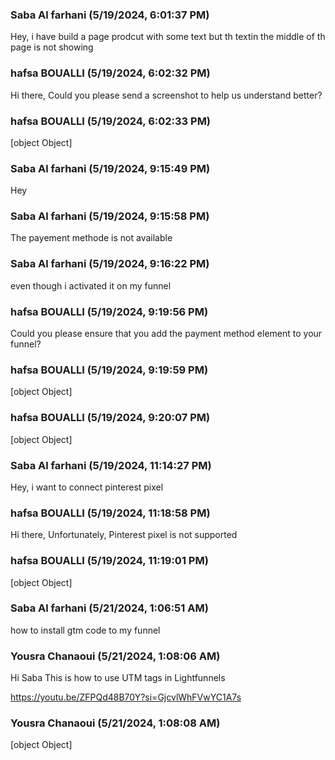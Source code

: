 ### Saba Al farhani (5/19/2024, 6:01:37 PM)

Hey, i have build a page prodcut with some text but th textin the middle of th page is not showing

### hafsa BOUALLI (5/19/2024, 6:02:32 PM)

Hi there, 
Could you please send a screenshot to help us understand better?

### hafsa BOUALLI (5/19/2024, 6:02:33 PM)

[object Object]

### Saba Al farhani (5/19/2024, 9:15:49 PM)

Hey

### Saba Al farhani (5/19/2024, 9:15:58 PM)

The payement methode is not available

### Saba Al farhani (5/19/2024, 9:16:22 PM)

even though i activated it on my funnel

### hafsa BOUALLI (5/19/2024, 9:19:56 PM)

Could you please ensure that you add the payment method element to your funnel?

### hafsa BOUALLI (5/19/2024, 9:19:59 PM)

[object Object]

### hafsa BOUALLI (5/19/2024, 9:20:07 PM)

[object Object]

### Saba Al farhani (5/19/2024, 11:14:27 PM)

Hey, i want to connect pinterest pixel

### hafsa BOUALLI (5/19/2024, 11:18:58 PM)

Hi there, 
Unfortunately, Pinterest pixel is not supported

### hafsa BOUALLI (5/19/2024, 11:19:01 PM)

[object Object]

### Saba Al farhani (5/21/2024, 1:06:51 AM)

how to install gtm code to my funnel

### Yousra Chanaoui (5/21/2024, 1:08:06 AM)

Hi Saba 
This is how to use UTM tags in Lightfunnels 

https://youtu.be/ZFPQd48B70Y?si=GjcvlWhFVwYC1A7s

### Yousra Chanaoui (5/21/2024, 1:08:08 AM)

[object Object]
